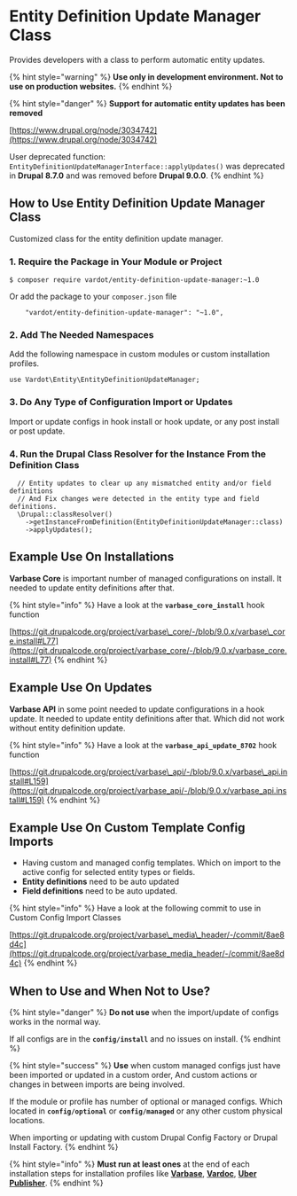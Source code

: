 # Entity Definition Update Manager Class

Provides developers with a class to perform automatic entity updates.

{% hint style="warning" %}
**Use only in development environment. Not to use on production websites.**
{% endhint %}

{% hint style="danger" %}
**Support for automatic entity updates has been removed**

[https://www.drupal.org/node/3034742](https://www.drupal.org/node/3034742)

User deprecated function: `EntityDefinitionUpdateManagerInterface::applyUpdates()` was deprecated in **Drupal** **8.7.0** and was removed before **Drupal 9.0.0**.
{% endhint %}

## How to Use Entity Definition Update Manager Class

Customized class for the entity definition update manager.

### 1. Require the Package in Your Module or Project

```
$ composer require vardot/entity-definition-update-manager:~1.0
```

Or add the package to your `composer.json` file

```
    "vardot/entity-definition-update-manager": "~1.0",
```

### 2. Add The Needed Namespaces

Add the following namespace in custom modules or custom installation profiles.

```
use Vardot\Entity\EntityDefinitionUpdateManager;
```

### 3. Do Any Type of Configuration Import or Updates

Import or update configs in hook install or hook update, or any post install or post update.

### 4. Run the Drupal Class Resolver for the Instance From the Definition Class

```
  // Entity updates to clear up any mismatched entity and/or field definitions
  // And Fix changes were detected in the entity type and field definitions.
  \Drupal::classResolver()
    ->getInstanceFromDefinition(EntityDefinitionUpdateManager::class)
    ->applyUpdates();
```

## Example Use On Installations

**Varbase Core** is important number of managed configurations on install. It needed to update entity definitions after that.

{% hint style="info" %}
Have a look at the **`varbase_core_install`** hook function

[https://git.drupalcode.org/project/varbase\_core/-/blob/9.0.x/varbase\_core.install#L77](https://git.drupalcode.org/project/varbase_core/-/blob/9.0.x/varbase_core.install#L77)
{% endhint %}

## Example Use On Updates

**Varbase API** in some point needed to update configurations in a hook update. It needed to update entity definitions after that. Which did not work without entity definition update.

{% hint style="info" %}
Have a look at the **`varbase_api_update_8702`** hook function

[https://git.drupalcode.org/project/varbase\_api/-/blob/9.0.x/varbase\_api.install#L159](https://git.drupalcode.org/project/varbase_api/-/blob/9.0.x/varbase_api.install#L159)
{% endhint %}

## Example Use On Custom Template Config Imports

* Having custom and managed config templates. Which on import to the active config for selected entity types or fields.
* **Entity definitions** need to be auto updated
* **Field definitions** need to be auto updated.

{% hint style="info" %}
Have a look at the following commit to use in Custom Config Import Classes

[https://git.drupalcode.org/project/varbase\_media\_header/-/commit/8ae8d4c](https://git.drupalcode.org/project/varbase_media_header/-/commit/8ae8d4c)
{% endhint %}

## When to Use and When Not to Use?

{% hint style="danger" %}
**Do not use** when the import/update of configs works in the normal way.

If all configs are in the **`config/install`** and no issues on install.
{% endhint %}

{% hint style="success" %}
**Use** when custom managed configs just have been imported or updated in a custom order, And custom actions or changes in between imports are being involved.

If the module or profile has number of optional or managed configs. Which located in **`config/optional`** or **`config/managed`** or any other custom physical locations.

When importing or updating with custom Drupal Config Factory or Drupal Install Factory.
{% endhint %}

{% hint style="info" %}
**Must run at least ones** at the end of each installation steps for installation profiles like [**Varbase**](https://www.drupal.org/project/varbase), [**Vardoc**](https://www.drupal.org/project/vardoc), [**Uber Publisher**](https://www.drupal.org/project/uber_publisher).
{% endhint %}

